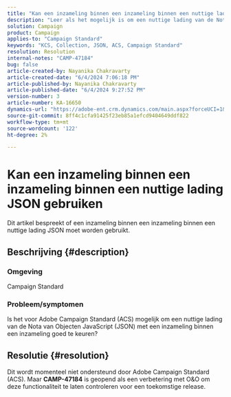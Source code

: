 ```yaml
---
title: "Kan een inzameling binnen een inzameling binnen een nuttige lading JSON gebruiken"
description: "Leer als het mogelijk is om een nuttige lading van de Notatie van Objecten JavaScript met een inzameling binnen een inzameling te accepteren."
solution: Campaign
product: Campaign
applies-to: "Campaign Standard"
keywords: "KCS, Collection, JSON, ACS, Campaign Standard"
resolution: Resolution
internal-notes: "CAMP-47184"
bug: false
article-created-by: Nayanika Chakravarty
article-created-date: "6/4/2024 7:06:18 PM"
article-published-by: Nayanika Chakravarty
article-published-date: "6/4/2024 9:27:52 PM"
version-number: 3
article-number: KA-16650
dynamics-url: "https://adobe-ent.crm.dynamics.com/main.aspx?forceUCI=1&pagetype=entityrecord&etn=knowledgearticle&id=15cf1182-a522-ef11-840a-002248092444"
source-git-commit: 8ff4c1cfa91425f23eb85a1efcd9404649ddf822
workflow-type: tm+mt
source-wordcount: '122'
ht-degree: 2%

---
```


# Kan een inzameling binnen een inzameling binnen een nuttige lading JSON gebruiken


Dit artikel bespreekt of een inzameling binnen een inzameling binnen een nuttige lading JSON moet worden gebruikt.

## Beschrijving {#description}


### <b>Omgeving</b>

Campaign Standard

### <b>Probleem/symptomen</b>

Is het voor Adobe Campaign Standard (ACS) mogelijk om een nuttige lading van de Nota van Objecten JavaScript (JSON) met een inzameling binnen een inzameling goed te keuren?


## Resolutie {#resolution}


Dit wordt momenteel niet ondersteund door Adobe Campaign Standard (ACS). Maar <b>CAMP-47184</b> is geopend als een verbetering met O&amp;O om deze functionaliteit te laten controleren voor een toekomstige release.
